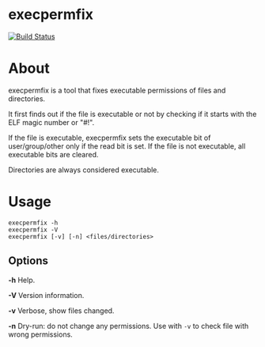 execpermfix
===========

[![Build Status](https://travis-ci.org/lpenz/execpermfix.png?branch=master)](https://travis-ci.org/lpenz/execpermfix) 

# About

execpermfix is a tool that fixes executable permissions of files and
directories.

It first finds out if the file is executable or not by checking if it starts
with the ELF magic number or "#!".

If the file is executable, execpermfix sets the executable bit of
user/group/other only if the read bit is set. If the file is not executable,
all executable bits are cleared.

Directories are always considered executable.


# Usage

~~~[.sh]
execpermfix -h
execpermfix -V
execpermfix [-v] [-n] <files/directories>
~~~

## Options

**-h** Help.

**-V** Version information.

**-v** Verbose, show files changed.

**-n** Dry-run: do not change any permissions. Use with ``-v`` to check file with wrong permissions.


